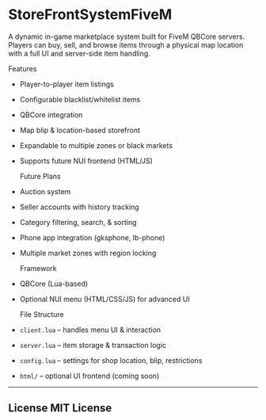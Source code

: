 # StoreFrontSystemFiveM

A dynamic in-game marketplace system built for FiveM QBCore servers.  
Players can buy, sell, and browse items through a physical map location with a full UI and server-side item handling.

  Features
- Player-to-player item listings
- Configurable blacklist/whitelist items
- QBCore integration
- Map blip & location-based storefront
- Expandable to multiple zones or black markets
- Supports future NUI frontend (HTML/JS)

  Future Plans
- Auction system
- Seller accounts with history tracking
- Category filtering, search, & sorting
- Phone app integration (gksphone, lb-phone)
- Multiple market zones with region locking

  Framework
- QBCore (Lua-based)
- Optional NUI menu (HTML/CSS/JS) for advanced UI

  File Structure
- `client.lua` – handles menu UI & interaction
- `server.lua` – item storage & transaction logic
- `config.lua` – settings for shop location, blip, restrictions
- `html/` – optional UI frontend (coming soon)

--------------
   License
       MIT License
---------------
